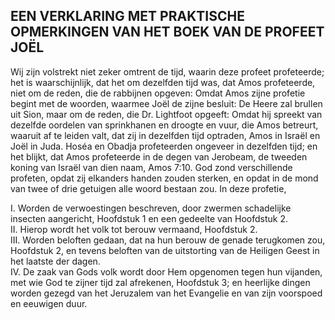 ## EEN VERKLARING MET PRAKTISCHE OPMERKINGEN VAN HET BOEK VAN DE PROFEET JOËL

Wij zijn volstrekt niet zeker omtrent de tijd, waarin deze profeet profeteerde; het is waarschijnlijk, dat het om dezelfden tijd was, dat Amos profeteerde, niet om de reden, die de rabbijnen opgeven: Omdat Amos zijne profetie begint met de woorden, waarmee Joël de zijne besluit: De Heere zal brullen uit Sion, maar om de reden, die Dr. Lightfoot opgeeft: Omdat hij spreekt van dezelfde oordelen van sprinkhanen en droogte en vuur, die Amos betreurt, waaruit af te leiden valt, dat zij in dezelfden tijd optraden, Amos in Israël en Joël in Juda. Hoséa en Obadja profeteerden ongeveer in dezelfden tijd; en het blijkt, dat Amos profeteerde in de degen van Jerobeam, de tweeden koning van Israël van dien naam, Amos 7:10. God zond verschillende profeten, opdat zij elkanders handen zouden sterken, en opdat in de mond van twee of drie getuigen alle woord bestaan zou. In deze profetie, 

I. Worden de verwoestingen beschreven, door zwermen schadelijke insecten aangericht, Hoofdstuk 1 en een gedeelte van Hoofdstuk 2.  
II. Hierop wordt het volk tot berouw vermaand, Hoofdstuk 2.  
III. Worden beloften gedaan, dat na hun berouw de genade terugkomen zou, Hoofdstuk 2, en tevens beloften van de uitstorting van de Heiligen Geest in het laatste der dagen.  
IV. De zaak van Gods volk wordt door Hem opgenomen tegen hun vijanden, met wie God te zijner tijd zal afrekenen, Hoofdstuk 3; en heerlijke dingen worden gezegd van het Jeruzalem van het Evangelie en van zijn voorspoed en eeuwigen duur.  
